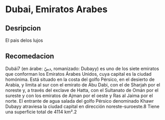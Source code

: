 # Dubai, Emiratos Arabes

## Desripcion
El pais delos lujos

## Recomedacion 
Dubái7​ (en árabe: دبيّ‎, romanizado: Dubayy) es uno de los siete emiratos que conforman los Emiratos Árabes Unidos, cuya capital es la ciudad homónima. Está situado en la costa del golfo Pérsico, en el desierto de Arabia, y limita al sur con el emirato de Abu Dabi, con el de Sharjah por el noreste y, a través del exclave de Hatta, con el Sultanato de Omán por el sureste y con los emiratos de Ajman por el oeste y Ras al Jaima por el norte. El entrante de agua salada del golfo Pérsico denominado Khawr Dubayy atraviesa la ciudad capital en dirección noreste-suroeste.8​ Tiene una superficie total de 4114 km².2​

